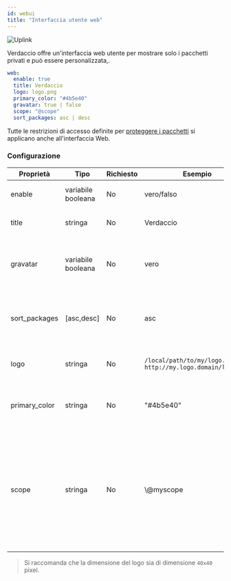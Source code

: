```yaml
---
id: webui
title: "Interfaccia utente web"
---
```


![Uplink](https://user-images.githubusercontent.com/558752/52916111-fa4ba980-32db-11e9-8a64-f4e06eb920b3.png)

Verdaccio offre un'interfaccia web utente per mostrare solo i pacchetti privati e può essere personalizzata,.

```yaml
web:
  enable: true
  title: Verdaccio
  logo: logo.png
  primary_color: "#4b5e40"
  gravatar: true | false
  scope: "@scope"
  sort_packages: asc | desc
```

Tutte le restrizioni di accesso definite per [proteggere i pacchetti](protect-your-dependencies.md) si applicano anche all'interfaccia Web.

### Configurazione

| Proprietà     | Tipo               | Richiesto | Esempio                                                       | Supporto   | Descrizione                                                                                                                                                                |
| ------------- | ------------------ | --------- | ------------------------------------------------------------- | ---------- | -------------------------------------------------------------------------------------------------------------------------------------------------------------------------- |
| enable        | variabile booleana | No        | vero/falso                                                    | tutti      | abilita l'interfaccia web                                                                                                                                                  |
| title         | stringa            | No        | Verdaccio                                                     | tutti      | Descrizione del titolo HTML                                                                                                                                                |
| gravatar      | variabile booleana | No        | vero                                                          | `>v4`   | Gravatars will be generated under the hood if this property is enabled                                                                                                     |
| sort_packages | [asc,desc]         | No        | asc                                                           | `>v4`   | Di default i pacchetti privati sono ordinati in ordine crescente                                                                                                           |
| logo          | stringa            | No        | `/local/path/to/my/logo.png` `http://my.logo.domain/logo.png` | tutti      | un URI in cui si trova il logo (logo intestazione)                                                                                                                         |
| primary_color | stringa            | No        | "#4b5e40"                                                     | `>4`    | The primary color to use throughout the UI (header, etc)                                                                                                                   |
| scope         | stringa            | No        | \\@myscope                                                  | `>v3.x` | Se si utilizza questo registro per uno specifico scope, definisci quello scope nelle istruzioni dell' intestazione dell'interfaccia web utente (nota: escape @ with \\@) |

> Si raccomanda che la dimensione del logo sia di dimensione `40x40` pixel.